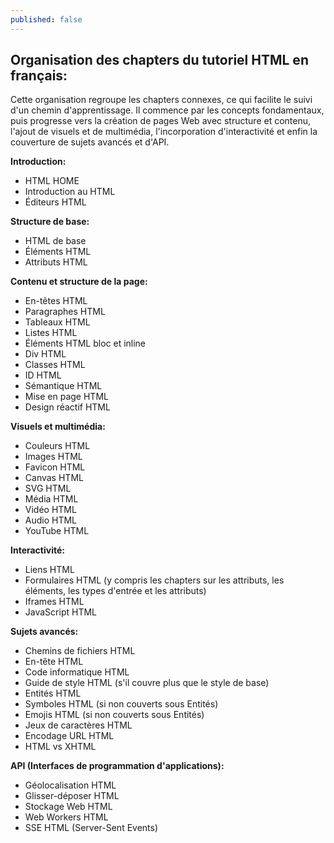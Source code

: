 ```yaml
---
published: false 
---
```


## Organisation des chapters du tutoriel HTML en français:

Cette organisation regroupe les chapters connexes, ce qui facilite le suivi d'un chemin d'apprentissage. Il commence par les concepts fondamentaux, puis progresse vers la création de pages Web avec structure et contenu, l'ajout de visuels et de multimédia, l'incorporation d'interactivité et enfin la couverture de sujets avancés et d'API.


**Introduction:**

* HTML HOME
* Introduction au HTML
* Éditeurs HTML

**Structure de base:**

* HTML de base
* Éléments HTML
* Attributs HTML

**Contenu et structure de la page:**

* En-têtes HTML
* Paragraphes HTML
* Tableaux HTML
* Listes HTML
* Éléments HTML bloc et inline
* Div HTML
* Classes HTML
* ID HTML
* Sémantique HTML
* Mise en page HTML
* Design réactif HTML

**Visuels et multimédia:**

* Couleurs HTML
* Images HTML
* Favicon HTML
* Canvas HTML
* SVG HTML
* Média HTML
* Vidéo HTML
* Audio HTML
* YouTube HTML

**Interactivité:**

* Liens HTML
* Formulaires HTML (y compris les chapters sur les attributs, les éléments, les types d'entrée et les attributs)
* Iframes HTML
* JavaScript HTML

**Sujets avancés:**

* Chemins de fichiers HTML
* En-tête HTML
* Code informatique HTML
* Guide de style HTML (s'il couvre plus que le style de base)
* Entités HTML
* Symboles HTML (si non couverts sous Entités)
* Emojis HTML (si non couverts sous Entités)
* Jeux de caractères HTML
* Encodage URL HTML
* HTML vs XHTML

**API (Interfaces de programmation d'applications):**

* Géolocalisation HTML
* Glisser-déposer HTML
* Stockage Web HTML
* Web Workers HTML
* SSE HTML (Server-Sent Events)

